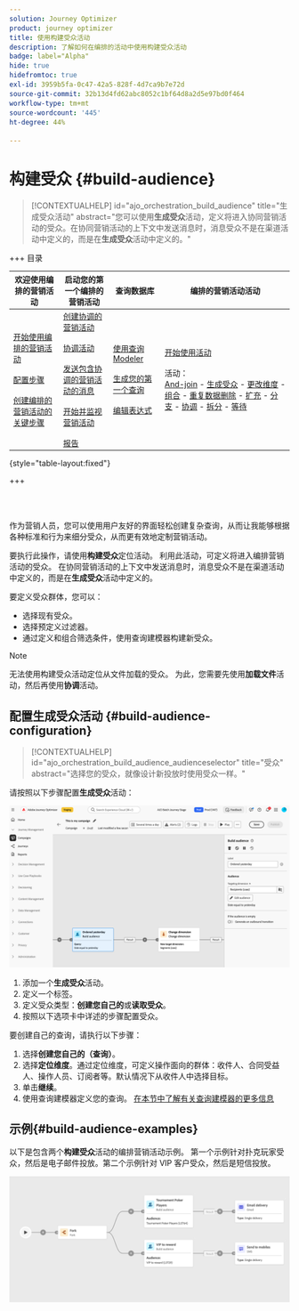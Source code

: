 ```yaml
---
solution: Journey Optimizer
product: journey optimizer
title: 使用构建受众活动
description: 了解如何在编排的活动中使用构建受众活动
badge: label="Alpha"
hide: true
hidefromtoc: true
exl-id: 3959b5fa-0c47-42a5-828f-4d7ca9b7e72d
source-git-commit: 32b13d4fd62abc8052c1bf64d8a2d5e97bd0f464
workflow-type: tm+mt
source-wordcount: '445'
ht-degree: 44%

---
```


# 构建受众 {#build-audience}

>[!CONTEXTUALHELP]
>id="ajo_orchestration_build_audience"
>title="生成受众活动"
>abstract="您可以使用&#x200B;**生成受众**&#x200B;活动，定义将进入协同营销活动的受众。在协同营销活动的上下文中发送消息时，消息受众不是在渠道活动中定义的，而是在&#x200B;**生成受众**&#x200B;活动中定义的。"

+++ 目录

| 欢迎使用编排的营销活动 | 启动您的第一个编排的营销活动 | 查询数据库  | 编排的营销活动活动 |
|---|---|---|---|
| [开始使用编排的营销活动](../gs-orchestrated-campaigns.md)<br/><br/>[配置步骤](../configuration-steps.md)<br/><br/>[创建编排的营销活动的关键步骤](../gs-campaign-creation.md) | [创建协调的营销活动](../create-orchestrated-campaign.md)<br/><br/>[协调活动](../orchestrate-activities.md)<br/><br/>[发送包含协调的营销活动的消息](../send-messages.md)<br/><br/>[开始并监视营销活动](../start-monitor-campaigns.md)<br/><br/>[报告](../reporting-campaigns.md) | [使用查询Modeler](../orchestrated-query-modeler.md)<br/><br/>[生成您的第一个查询](../build-query.md)<br/><br/>[编辑表达式](../edit-expressions.md) | [开始使用活动](about-activities.md)<br/><br/>活动：<br/>[And-join](and-join.md) - [生成受众](build-audience.md) - [更改维度](change-dimension.md) - [组合](combine.md) - [重复数据删除](deduplication.md) - [扩充](enrichment.md) - [分支](fork.md) - [协调](reconciliation.md) - [拆分](split.md) - [等待](wait.md) |

{style="table-layout:fixed"}

+++

<br/><br/>

作为营销人员，您可以使用用户友好的界面轻松创建复杂查询，从而让我能够根据各种标准和行为来细分受众，从而更有效地定制营销活动。

要执行此操作，请使用&#x200B;**构建受众**&#x200B;定位活动。 利用此活动，可定义将进入编排营销活动的受众。 在协同营销活动的上下文中发送消息时，消息受众不是在渠道活动中定义的，而是在&#x200B;**生成受众**&#x200B;活动中定义的。

要定义受众群体，您可以：

* 选择现有受众。
* 选择预定义过滤器。
* 通过定义和组合筛选条件，使用查询建模器构建新受众。

>[!NOTE]
>
>无法使用构建受众活动定位从文件加载的受众。 为此，您需要先使用&#x200B;**加载文件**&#x200B;活动，然后再使用&#x200B;**协调**&#x200B;活动。


## 配置生成受众活动 {#build-audience-configuration}

>[!CONTEXTUALHELP]
>id="ajo_orchestration_build_audience_audienceselector"
>title="受众"
>abstract="选择您的受众，就像设计新投放时使用受众一样。"

请按照以下步骤配置&#x200B;**生成受众**&#x200B;活动：

![](../assets/build-audience.png)

1. 添加一个&#x200B;**生成受众**&#x200B;活动。
1. 定义一个标签。
1. 定义受众类型：**创建您自己的**&#x200B;或&#x200B;**读取受众**。
1. 按照以下选项卡中详述的步骤配置受众。


要创建自己的查询，请执行以下步骤：

1. 选择&#x200B;**创建您自己的（查询）**。
1. 选择&#x200B;**定位维度**。通过定位维度，可定义操作面向的群体：收件人、合同受益人、操作人员、订阅者等。默认情况下从收件人中选择目标。
1. 单击&#x200B;**继续**。
1. 使用查询建模器定义您的查询。 [在本节中了解有关查询建模器的更多信息](../orchestrated-query-modeler.md)

## 示例{#build-audience-examples}

以下是包含两个&#x200B;**构建受众**&#x200B;活动的编排营销活动示例。 第一个示例针对扑克玩家受众，然后是电子邮件投放。第二个示例针对 VIP 客户受众，然后是短信投放。

![](../assets/workflow-audience-example.png)
